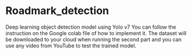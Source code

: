 # Roadmark_detection
Deep learning object detection model using Yolo v7
You can follow the instruction on the Google colab file of how to implement it. The dataset will be downloaded to your cloud when running the second part and you can use
any video from YouTube to test the trained model.

